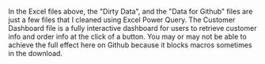 In the Excel files above, the "Dirty Data", and the "Data for Github" files are just a few files that I cleaned using Excel Power Query.
The Customer Dashboard file is a fully interactive dashboard for users to retrieve customer info and order info at the click of a button. You may or may not be able
to achieve the full effect here on Github because it blocks macros sometimes in the download.

